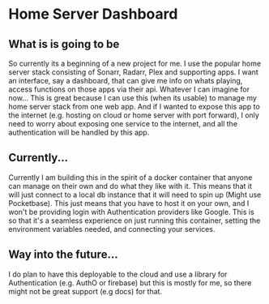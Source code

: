 # Home Server Dashboard
## What is is going to be
So currently its a beginning of a new project for me. I use the popular home server stack consisting of Sonarr, Radarr, Plex and supporting apps.
I want an interface, say a dashboard, that can give me info on whats playing, access functions on those apps via their api. Whatever I can imagine for now...
This is great because I can use this (when its usable) to manage my home server stack from one web app. And if I wanted to expose this app to the internet (e.g. hosting on cloud or home server with port forward),
I only need to worry about exposing one service to the internet, and all the authentication will be handled by this app.

## Currently...
Currently I am building this in the spirit of a docker container that anyone can manage on their own and do what they like with it.
This means that it will just connect to a local db instance that it will need to spin up (Might use Pocketbase).
This just means that you have to host it on your own, and I won't be providing login with Authentication providers like Google.
This is so that it's a seamless experience on just running this container, setting the environment variables needed, and connecting your services.

## Way into the future...
I do plan to have this deployable to the cloud and use a library for Authentication (e.g. AuthO or firebase) but this is mostly for me,
so there might not be great support (e.g docs) for that.